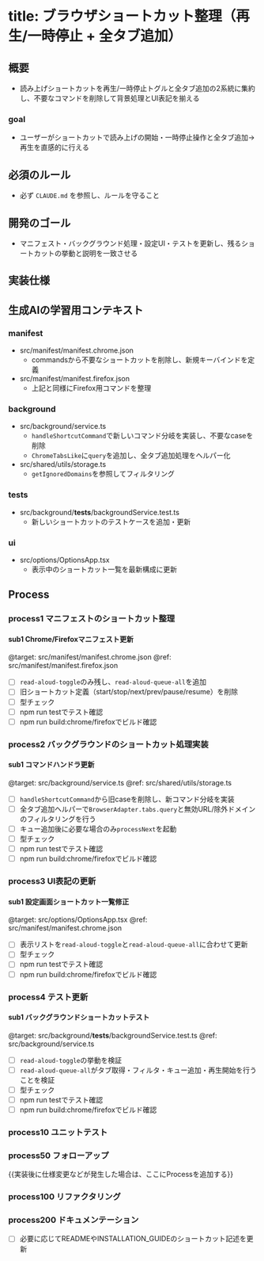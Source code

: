 # title: ブラウザショートカット整理（再生/一時停止 + 全タブ追加）

## 概要
- 読み上げショートカットを再生/一時停止トグルと全タブ追加の2系統に集約し、不要なコマンドを削除して背景処理とUI表記を揃える

### goal
- ユーザーがショートカットで読み上げの開始・一時停止操作と全タブ追加→再生を直感的に行える

## 必須のルール
- 必ず `CLAUDE.md` を参照し、ルールを守ること

## 開発のゴール
- マニフェスト・バックグラウンド処理・設定UI・テストを更新し、残るショートカットの挙動と説明を一致させる

## 実装仕様

## 生成AIの学習用コンテキスト
### manifest
- src/manifest/manifest.chrome.json
  - commandsから不要なショートカットを削除し、新規キーバインドを定義
- src/manifest/manifest.firefox.json
  - 上記と同様にFirefox用コマンドを整理

### background
- src/background/service.ts
  - `handleShortcutCommand`で新しいコマンド分岐を実装し、不要なcaseを削除
  - `ChromeTabsLike`に`query`を追加し、全タブ追加処理をヘルパー化
- src/shared/utils/storage.ts
  - `getIgnoredDomains`を参照してフィルタリング

### tests
- src/background/__tests__/backgroundService.test.ts
  - 新しいショートカットのテストケースを追加・更新

### ui
- src/options/OptionsApp.tsx
  - 表示中のショートカット一覧を最新構成に更新

## Process
### process1 マニフェストのショートカット整理
#### sub1 Chrome/Firefoxマニフェスト更新
@target: src/manifest/manifest.chrome.json
@ref: src/manifest/manifest.firefox.json
- [ ] `read-aloud-toggle`のみ残し、`read-aloud-queue-all`を追加
- [ ] 旧ショートカット定義（start/stop/next/prev/pause/resume）を削除
- [ ] 型チェック
- [ ] npm run testでテスト確認
- [ ] npm run build:chrome/firefoxでビルド確認

### process2 バックグラウンドのショートカット処理実装
#### sub1 コマンドハンドラ更新
@target: src/background/service.ts
@ref: src/shared/utils/storage.ts
- [ ] `handleShortcutCommand`から旧caseを削除し、新コマンド分岐を実装
- [ ] 全タブ追加ヘルパーで`BrowserAdapter.tabs.query`と無効URL/除外ドメインのフィルタリングを行う
- [ ] キュー追加後に必要な場合のみ`processNext`を起動
- [ ] 型チェック
- [ ] npm run testでテスト確認
- [ ] npm run build:chrome/firefoxでビルド確認

### process3 UI表記の更新
#### sub1 設定画面ショートカット一覧修正
@target: src/options/OptionsApp.tsx
@ref: src/manifest/manifest.chrome.json
- [ ] 表示リストを`read-aloud-toggle`と`read-aloud-queue-all`に合わせて更新
- [ ] 型チェック
- [ ] npm run testでテスト確認
- [ ] npm run build:chrome/firefoxでビルド確認

### process4 テスト更新
#### sub1 バックグラウンドショートカットテスト
@target: src/background/__tests__/backgroundService.test.ts
@ref: src/background/service.ts
- [ ] `read-aloud-toggle`の挙動を検証
- [ ] `read-aloud-queue-all`がタブ取得・フィルタ・キュー追加・再生開始を行うことを検証
- [ ] 型チェック
- [ ] npm run testでテスト確認
- [ ] npm run build:chrome/firefoxでビルド確認

### process10 ユニットテスト

### process50 フォローアップ
{{実装後に仕様変更などが発生した場合は、ここにProcessを追加する}}

### process100 リファクタリング

### process200 ドキュメンテーション
- [ ] 必要に応じてREADMEやINSTALLATION_GUIDEのショートカット記述を更新



